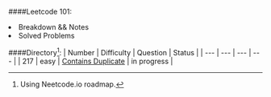 ####Leetcode 101:
<li> Breakdown && Notes
<li> Solved Problems

####Directory[^1]:
| Number | Difficulty | Question | Status |
| --- | --- | --- | --- |
| 217 | easy | [Contains Duplicate](https://leetcode.com/problems/contains-duplicate/) | in progress |

[^1]: Using Neetcode.io roadmap.